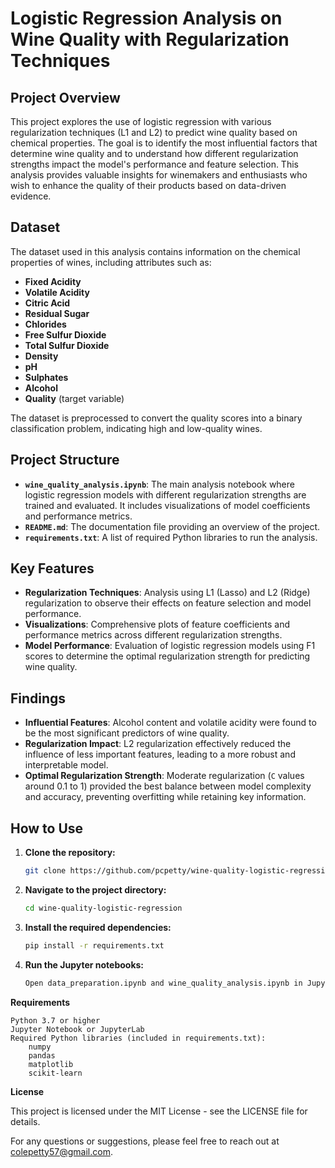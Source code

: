 # Logistic Regression Analysis on Wine Quality with Regularization Techniques

## Project Overview

This project explores the use of logistic regression with various regularization techniques (L1 and L2) to predict wine quality based on chemical properties. The goal is to identify the most influential factors that determine wine quality and to understand how different regularization strengths impact the model's performance and feature selection. This analysis provides valuable insights for winemakers and enthusiasts who wish to enhance the quality of their products based on data-driven evidence.

## Dataset

The dataset used in this analysis contains information on the chemical properties of wines, including attributes such as:
- **Fixed Acidity**
- **Volatile Acidity**
- **Citric Acid**
- **Residual Sugar**
- **Chlorides**
- **Free Sulfur Dioxide**
- **Total Sulfur Dioxide**
- **Density**
- **pH**
- **Sulphates**
- **Alcohol**
- **Quality** (target variable)

The dataset is preprocessed to convert the quality scores into a binary classification problem, indicating high and low-quality wines.

## Project Structure

- **`wine_quality_analysis.ipynb`**: The main analysis notebook where logistic regression models with different regularization strengths are trained and evaluated. It includes visualizations of model coefficients and performance metrics.
- **`README.md`**: The documentation file providing an overview of the project.
- **`requirements.txt`**: A list of required Python libraries to run the analysis.

## Key Features

- **Regularization Techniques**: Analysis using L1 (Lasso) and L2 (Ridge) regularization to observe their effects on feature selection and model performance.
- **Visualizations**: Comprehensive plots of feature coefficients and performance metrics across different regularization strengths.
- **Model Performance**: Evaluation of logistic regression models using F1 scores to determine the optimal regularization strength for predicting wine quality.

## Findings

- **Influential Features**: Alcohol content and volatile acidity were found to be the most significant predictors of wine quality.
- **Regularization Impact**: L2 regularization effectively reduced the influence of less important features, leading to a more robust and interpretable model.
- **Optimal Regularization Strength**: Moderate regularization (`C` values around 0.1 to 1) provided the best balance between model complexity and accuracy, preventing overfitting while retaining key information.

## How to Use

1. **Clone the repository:**

   ```bash
   git clone https://github.com/pcpetty/wine-quality-logistic-regression.git

2. **Navigate to the project directory:**

    ```bash
    cd wine-quality-logistic-regression

3. **Install the required dependencies:**

    ```bash
    pip install -r requirements.txt

4. **Run the Jupyter notebooks:**

    ```bash
    Open data_preparation.ipynb and wine_quality_analysis.ipynb in Jupyter Notebook or JupyterLab to explore the analysis.

**Requirements**

    Python 3.7 or higher
    Jupyter Notebook or JupyterLab
    Required Python libraries (included in requirements.txt):
        numpy
        pandas
        matplotlib
        scikit-learn

**License**

This project is licensed under the MIT License - see the LICENSE file for details.

For any questions or suggestions, please feel free to reach out at colepetty57@gmail.com.
